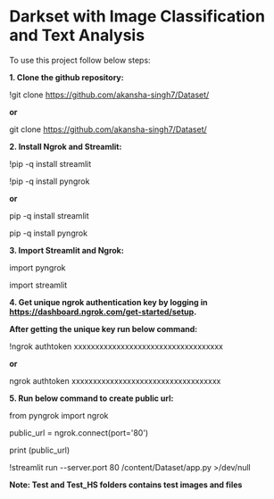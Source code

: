 # Darkset with Image Classification and Text Analysis 

To use this project follow below steps:

**1. Clone the github repository:**

!git clone https://github.com/akansha-singh7/Dataset/

**or**

git clone https://github.com/akansha-singh7/Dataset/

**2. Install Ngrok and Streamlit:**

!pip -q install streamlit

!pip -q install pyngrok

**or**

pip -q install streamlit

pip -q install pyngrok

**3. Import Streamlit and Ngrok:**

import pyngrok

import streamlit

**4. Get unique ngrok authentication key by logging in https://dashboard.ngrok.com/get-started/setup.**

**After getting the unique key run below command:**

!ngrok authtoken xxxxxxxxxxxxxxxxxxxxxxxxxxxxxxxxxxx

**or**

ngrok authtoken xxxxxxxxxxxxxxxxxxxxxxxxxxxxxxxxxxx

**5. Run below command to create public url:**
 
from pyngrok import ngrok

public_url = ngrok.connect(port='80')

print (public_url)

!streamlit run --server.port 80 /content/Dataset/app.py >/dev/null

**Note: Test and Test_HS folders contains test images and files**


